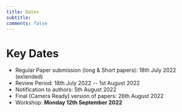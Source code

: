 ```yaml
---
title: Dates 
subtitle: 
comments: false
---
```


# Key Dates

* Regular Paper submission (long & Short papers): 18th July 2022 (extended)
* Review Period: 18th July 2022 -- 1st August 2022
* Notification to authors: 5th August 2022
* Final (Camera Ready) version of papers: 26th August 2022
* Workshop: **Monday 12th September 2022**
